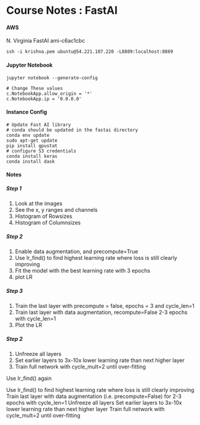 # Course Notes : FastAI


#### AWS

N. Virginia FastAI ami-c6ac1cbc

```
ssh -i krishna.pem ubuntu@54.221.107.220 -L8889:localhost:8889
```

#### Jupyter Notebook
```
jupyter notebook --generate-config

# Change These values
c.NotebookApp.allow_origin = '*'
c.NotebookApp.ip = '0.0.0.0'
```

#### Instance Config
```
# Update Fast AI library
# conda should be updated in the fastai directory
conda env update
sudo apt-get update
pip install gpustat
# configure S3 credentials
conda install keras
conda install dask
```


#### Notes

##### Step 1
1. Look at the images
2. See the x, y ranges and channels
3. Histogram of Rowsizes
4. Histogram of Columnsizes

##### Step 2
1. Enable data augmentation, and precompute=True
2. Use lr_find() to find highest learning rate where loss is still clearly improving
3. Fit the model with the best learning rate with 3 epochs
4. plot LR


##### Step 3
1. Train the last layer with precompute = false, epochs = 3 and cycle_len=1
2. Train last layer with data augmentation, recompute=False 2-3 epochs with cycle_len=1
3. Plot the LR

##### Step 2
1. Unfreeze all layers
2. Set earlier layers to 3x-10x lower learning rate than next higher layer
3. Train full network with cycle_mult=2 until over-fitting

Use lr_find() again

Use lr_find() to find highest learning rate where loss is still clearly improving
Train last layer with data augmentation (i.e. precompute=False) for 2-3 epochs with cycle_len=1
Unfreeze all layers
Set earlier layers to 3x-10x lower learning rate than next higher layer
Train full network with cycle_mult=2 until over-fitting
